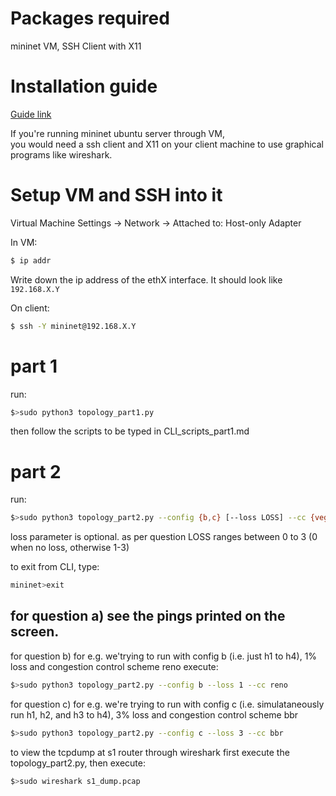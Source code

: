 # Packages required
mininet VM, SSH Client with X11
# Installation guide
[Guide link](http://mininet.org/download/#option-1-mininet-vm-installation-easy-recommended) 

If you're running mininet ubuntu server through VM,  
you would need a ssh client and X11 on your client machine to use graphical programs like wireshark.
# Setup VM and SSH into it
Virtual Machine Settings -> Network -> Attached to: Host-only Adapter

In VM:
```bash
$ ip addr
```
Write down the ip address of the ethX interface. It should look like `192.168.X.Y`

On client:
```bash
$ ssh -Y mininet@192.168.X.Y
```

# part 1
run: 
```bash
$>sudo python3 topology_part1.py
```
then follow the scripts to be typed in CLI_scripts_part1.md

# part 2 
run: 
```bash
$>sudo python3 topology_part2.py --config {b,c} [--loss LOSS] --cc {vegas,reno,cubic,bbr} 
```
loss parameter is optional. as per question LOSS ranges between 0 to 3 (0 when no loss, otherwise 1-3)

to exit from CLI, type:
```bash
mininet>exit
```
## for question a) see the pings printed on the screen.


for question b) 
for e.g. we'trying to run with config b (i.e. just h1 to h4), 1% loss and congestion control scheme reno
execute:
```bash
$>sudo python3 topology_part2.py --config b --loss 1 --cc reno
```


for question c)
for e.g. we're trying to run with config c (i.e. simulataneously run h1, h2, and h3 to h4), 3% loss and congestion control scheme bbr
```bash
$>sudo python3 topology_part2.py --config c --loss 3 --cc bbr
```




to view the tcpdump at s1 router through wireshark first execute the topology_part2.py, then execute:
```bash
$>sudo wireshark s1_dump.pcap
```
